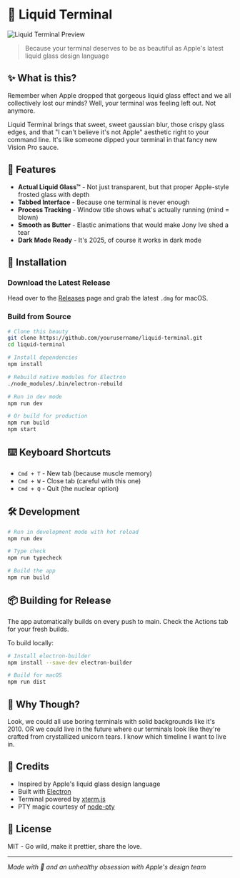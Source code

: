 # 🫧 Liquid Terminal

![Liquid Terminal Preview](preview.gif)

> Because your terminal deserves to be as beautiful as Apple's latest liquid glass design language

## ✨ What is this?

Remember when Apple dropped that gorgeous liquid glass effect and we all collectively lost our minds? Well, your terminal was feeling left out. Not anymore.

Liquid Terminal brings that sweet, sweet gaussian blur, those crispy glass edges, and that "I can't believe it's not Apple" aesthetic right to your command line. It's like someone dipped your terminal in that fancy new Vision Pro sauce.

## 🎨 Features

- **Actual Liquid Glass™** - Not just transparent, but that proper Apple-style frosted glass with depth
- **Tabbed Interface** - Because one terminal is never enough
- **Process Tracking** - Window title shows what's actually running (mind = blown)
- **Smooth as Butter** - Elastic animations that would make Jony Ive shed a tear
- **Dark Mode Ready** - It's 2025, of course it works in dark mode

## 🚀 Installation

### Download the Latest Release

Head over to the [Releases](https://github.com/yourusername/liquid-terminal/releases) page and grab the latest `.dmg` for macOS.

### Build from Source

```bash
# Clone this beauty
git clone https://github.com/yourusername/liquid-terminal.git
cd liquid-terminal

# Install dependencies
npm install

# Rebuild native modules for Electron
./node_modules/.bin/electron-rebuild

# Run in dev mode
npm run dev

# Or build for production
npm run build
npm start
```

## ⌨️ Keyboard Shortcuts

- `Cmd + T` - New tab (because muscle memory)
- `Cmd + W` - Close tab (careful with this one)
- `Cmd + Q` - Quit (the nuclear option)

## 🛠 Development

```bash
# Run in development mode with hot reload
npm run dev

# Type check
npm run typecheck

# Build the app
npm run build
```

## 📦 Building for Release

The app automatically builds on every push to main. Check the Actions tab for your fresh builds.

To build locally:

```bash
# Install electron-builder
npm install --save-dev electron-builder

# Build for macOS
npm run dist
```

## 🤔 Why Though?

Look, we could all use boring terminals with solid backgrounds like it's 2010. OR we could live in the future where our terminals look like they're crafted from crystallized unicorn tears. I know which timeline I want to live in.

## 🙏 Credits

- Inspired by Apple's liquid glass design language
- Built with [Electron](https://www.electronjs.org/)
- Terminal powered by [xterm.js](https://xtermjs.org/)
- PTY magic courtesy of [node-pty](https://github.com/microsoft/node-pty)

## 📝 License

MIT - Go wild, make it prettier, share the love.

---

*Made with 🫧 and an unhealthy obsession with Apple's design team*
